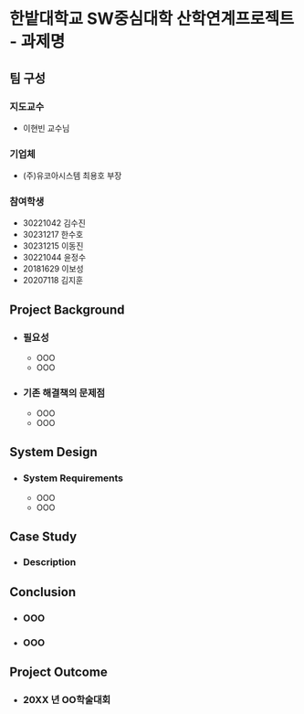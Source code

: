 # 한밭대학교 SW중심대학 산학연계프로젝트 - 과제명

## **팀 구성**
### 지도교수
 - 이현빈 교수님

### 기업체 
 -  (주)유코아시스템 최용호 부장 

### 참여학생
 - 30221042 김수진 
 - 30231217 한수호
 - 30231215 이동진
 - 30221044 윤정수
 - 20181629 이보성
 - 20207118 김지훈

## Project Background
- ### 필요성
  - OOO
  - OOO
- ### 기존 해결책의 문제점
  - OOO
  - OOO
  
## System Design
  - ### System Requirements
    - OOO
    - OOO
    
## Case Study
  - ### Description
  
  
## Conclusion
  - ### OOO
  - ### OOO
  
## Project Outcome
- ### 20XX 년 OO학술대회 
